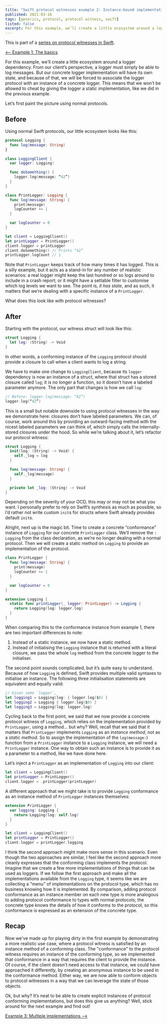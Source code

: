 ```yaml
---
title: "Swift protocol witnesses example 2: Instance-bound implementation"
published: 2021-03-16
tags: [generics, protocol, protocol witness, swift]
listed: false
excerpt: For this example, we’ll create a little ecosystem around a logger dependency. From our client’s perspective, a logger must simply be able to log messages. But our concrete logger implementation will have its own state, and because of that, we will be forced to associate the logger protocol with an instance of a concrete logger. This means that we won’t be allowed to cheat by giving the logger a static implementation, like we did in the previous example.
---
```

This is part of a [series on protocol witnesses in Swift](/posts/swift-protocol-witnesses/).

[<-- Example 1: The basics](/posts/swift-protocol-witnesses/swift-protocol-witnesses-1/)

For this example, we’ll create a little ecosystem around a logger dependency. From our client’s perspective, a logger must simply be able to log messages. But our concrete logger implementation will have its own state, and because of that, we will be forced to associate the logger protocol with an instance of a concrete logger. This means that we won’t be allowed to cheat by giving the logger a static implementation, like we did in the previous example.

Let’s first paint the picture using normal protocols.

## Before

Using normal Swift protocols, our little ecosystem looks like this:

```swift
protocol Logging {
  func log(message: String)
}

class LoggingClient {
  var logger: Logging!

  func doSomething() {
    logger.log(message: “42”)
  }
}

class PrintLogger: Logging {
  func log(message: String) {
    print(message)
    logCounter += 1
  }

  var logCounter = 0
}

let client = LoggingClient()
let printLogger = PrintLogger()
client.logger = printLogger
client.doSomething() // Prints “42”
printLogger.logCount // 1
```

Note that `PrintLogger` keeps track of how many times it has logged. This is a silly example, but it acts as a stand-in for any number of realistic scenarios: a real logger might keep the last hundred or so logs around to include in a crash report; or it might have a settable filter to customise which log levels we want to see. The point is, *it has state*, and as such, it matters that we’re dealing with a specific instance of a `PrintLogger`.

What does this look like with protocol witnesses?

## After

Starting with the protocol, our witness struct will look like this:

```swift
struct Logging {
  let log: (String) -> Void
}
```

In other words, a conforming instance of the `Logging` protocol should provide a closure to call when a client wants to log a string.

We have to make one change to `LoggingClient`, because its `logger` dependency is now an instance of a struct, where that struct has a stored closure called `log`; it is no longer a function, so it doesn’t have a labeled parameter anymore. The only part that changes is how we call `log`:

```swift
// Before: logger.log(message: “42”)
logger.log(“42”)
```

This is a small but notable downside to using protocol witnesses in the way we demonstrate here: closures don’t have labeled parameters. We can, of course, work around this by providing an outward-facing method with the nicest labeled parameters we can think of, which simply calls the internally-stored closures under the hood. So while we’re talking about it, let’s refactor our protocol witness:

```swift
struct Logging {
  init(log: (String) -> Void) {
    self._log = log
  }

  func log(message: String) {
    self._log(message)
  }

  private let _log: (String) -> Void
}  
```

Depending on the severity of your OCD, this may or may not be what you want. I personally prefer to rely on Swift’s synthesis as much as possible, so I’d rather not write custom `init`s for structs where Swift already provides default `init`s.

Alright, next up is the magic bit. Time to create a concrete “conformance” instance of `Logging` for our concrete `PrintLogger` class. We’ll remove the `: Logging` from the class declaration, as we’re no longer dealing with a normal protocol. Then we will create a static method on `Logging` to provide an implementation of the protocol.

```swift
class PrintLogger {
  func log(message: String) {
    print(message)
    logCounter += 1
  }

  var logCounter = 0
}

extension Logging {
  static func printLogger(_ logger: PrintLogger) -> Logging {
    return Logging(log: logger.log)
  }
}
```

When comparing this to the conformance instance from example 1, there are two important differences to note:

1. Instead of a static instance, we now have a static method.
2. Instead of initialising the `Logging` instance that is returned with a literal closure, we pass the whole `log` method from the concrete logger to the initialiser.

The second point sounds complicated, but it’s quite easy to understand. Because of how `Logging` is defined, Swift provides multiple valid syntaxes to initialise an instance. The following three initialisation statements are equivalent and equally valid:

```swift
// Given some `logger`,
let logging1 = Logging(log: { logger.log($0) }
let logging2 = Logging { logger.log($0) }
let logging3 = Logging(log: logger.log)
```

Cycling back to the first point, we said that we now provide a concrete protocol witness of `Logging`, which relies on the implementation provided by `PrintLogger`, using a method… but why? Well, recall that we said that it matters that `PrintLogger` implements `Logging` as an *instance method*, not as a *static method*. So to assign the implementation of the `log(message:`) function from a `PrintLogger` instance to a `Logging` instance, we will need a `PrintLogger` instance. One way to obtain such an instance is to provide it as a parameter to a method, like we have done here.

Let’s inject a `PrintLogger` as an implementation of `Logging` into our client:

```swift
let client = LoggingClient()
let printLogger = PrintLogger()
client.logger = .printLogger(printLogger)
```

A different approach that we might take is to provide `Logging` conformance as an instance method of `PrintLogger` instances themselves:

```swift
extension PrintLogger {
  var logging: Logging {
    return Logging(log: self.log)
  }
}

let client = LoggingClient()
let printLogger = PrintLogger()
client.logger = printLogger.logging
```

I think the second approach might make more sense in this scenario. Even though the two approaches are similar, I feel like the second approach more cleanly expresses that the conforming class implements the protocol. Imagine that we create a few more implementations of things that can be used as loggers. If we follow the first approach and make all the implementations available from the `Logging` type, it seems like we are collecting a “menu” of implementations on the protocol type, which has no business knowing how it is implemented. By comparison, adding protocol conformance as an instance member on each new type is more analogous to adding protocol conformance to types with normal protocols; the concrete type knows the details of how it conforms to the protocol, so this conformance is expressed as an extension of the concrete type.

## Recap

Now we've made up for playing dirty in the first example by demonstrating a more realistic use case, where a protocol witness is satisfied by an instance method of a conforming class. The "conformance" to the protocol witness requires an instance of the conforming type, so we implemented that conformance in a way that requires the client to provide the instance. Of course, if the client doesn't need access to that instance, we could have approached it differently, by creating an anonymous instance to be used in the conformance method. Either way, we are now able to conform objects to protocol witnesses in a way that we can leverage the state of those objects.

Ok, but why? It’s neat to be able to create explicit instances of protocol conforming implementations, but does this give us anything? Well, stick around for the next example and find out!

[Example 3: Multiple implementations -->](/posts/swift-protocol-witnesses/swift-protocol-witnesses-3/)
